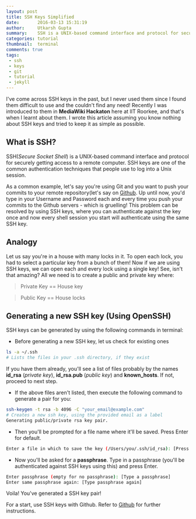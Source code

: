 ```yaml
---
layout: post
title: SSH Keys Simplified
date:       2016-03-13 15:31:19
author:     Utkarsh Gupta
summary:    SSH is a UNIX-based command interface and protocol for securely getting access to a remote computer. SSH keys are one of the common authentication techniques that people use to log into a Unix session.
categories: tutorial
thumbnail:  terminal
comments: true
tags:
 - ssh
 - keys
 - git
 - tutorial
 - jekyll
---
```


I've come across SSH keys in the past, but I never used them since I found them difficult to use and the couldn't find any need! Recently I was introduced to them in **MediaWiki Hackaton** here at IIT Roorkee, and that's when I learnt about them. I wrote this article assuming you know nothing about SSH keys and tried to keep it as simple as possible.  

## **What is SSH?**
SSH(_Secure Socket Shell_) is a UNIX-based command interface and protocol for securely getting access to a remote computer. SSH keys are one of the common authentication techniques that people use to log into a Unix session.

As a common example, let's say you're using Git and you want to push your commits to your remote repository(let's say on [Github](https://www.github.com). Up until now, you'd type in your Username and Password each and every time you push your commits to the Github servers - which is gruelling! This problem can be resolved by using SSH keys, where you can authenticate against the key once and now every shell session you start will authenticate using the same SSH key.

## Analogy

Let us say you're in a house with many locks in it. To open each lock, you had to select a particular key from a bunch of them! Now if we are using SSH keys, we can open each and every lock using a single key! See, isn't that amazing? All we need is to create a public and private key where:

> Private Key == House key

> Public Key == House locks


## Generating a new SSH key (Using OpenSSH)

SSH keys can be generated by using the following commands in terminal:

* Before generating a new SSH key, let us check for existing ones

```bash
ls -a ~/.ssh
# Lists the files in your .ssh directory, if they exist
```
If you have them already, you'll see a list of files probably by the names **id\_rsa** (_private key_), **id\_rsa.pub** (_public key_) and **known\_hosts**. If not, proceed to next step.

* If the above files aren't listed, then execute the following command to generate a pair for you:

```bash
ssh-keygen -t rsa -b 4096 -C "your_email@example.com"
# Creates a new ssh key, using the provided email as a label
Generating public/private rsa key pair.
```

* Then you'll be prompted for a file name  where it'll be saved. Press Enter for default.

```bash
Enter a file in which to save the key (/Users/you/.ssh/id_rsa): [Press enter]
```

* Now you'll be asked for a **passphrase**. Type in a passphrase (you'll be authenticated against SSH keys using this) and press Enter.

```bash
Enter passphrase (empty for no passphrase): [Type a passphrase]
Enter same passphrase again: [Type passphrase again]
```
Voila! You've generated a SSH key pair!

For a start, use SSH keys with Github. Refer to [Github]("https://help.github.com/articles/generating-an-ssh-key/") for further instructions.